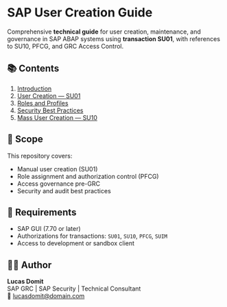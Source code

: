# SAP User Creation Guide

Comprehensive **technical guide** for user creation, maintenance, and governance in SAP ABAP systems using **transaction SU01**, with references to SU10, PFCG, and GRC Access Control.

## 📚 Contents
1. [Introduction](01-introduction.md)
2. [User Creation — SU01](02-user-creation-SU01.md)
3. [Roles and Profiles](03-roles-and-profiles.md)
4. [Security Best Practices](04-security-best-practices.md)
5. [Mass User Creation — SU10](05-automation-SU10.md)

## 🧩 Scope
This repository covers:
- Manual user creation (SU01)
- Role assignment and authorization control (PFCG)
- Access governance pre-GRC
- Security and audit best practices

## 🧠 Requirements
- SAP GUI (7.70 or later)
- Authorizations for transactions: `SU01`, `SU10`, `PFCG`, `SUIM`
- Access to development or sandbox client

## 🧑‍💻 Author
**Lucas Domit**  
SAP GRC | SAP Security | Technical Consultant  
📧 lucasdomit@domain.com
